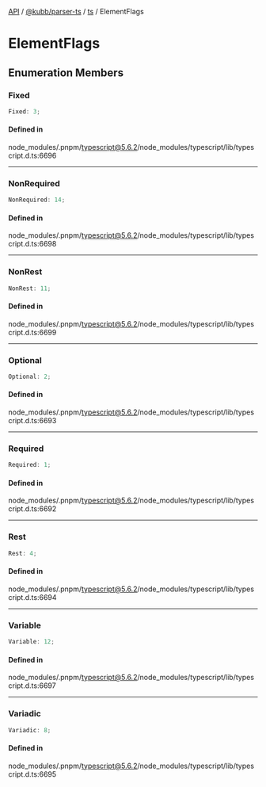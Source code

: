 [API](../../../../../packages.md) / [@kubb/parser-ts](../../../index.md) / [ts](../index.md) / ElementFlags

# ElementFlags

## Enumeration Members

### Fixed

```ts
Fixed: 3;
```

#### Defined in

node\_modules/.pnpm/typescript@5.6.2/node\_modules/typescript/lib/typescript.d.ts:6696

***

### NonRequired

```ts
NonRequired: 14;
```

#### Defined in

node\_modules/.pnpm/typescript@5.6.2/node\_modules/typescript/lib/typescript.d.ts:6698

***

### NonRest

```ts
NonRest: 11;
```

#### Defined in

node\_modules/.pnpm/typescript@5.6.2/node\_modules/typescript/lib/typescript.d.ts:6699

***

### Optional

```ts
Optional: 2;
```

#### Defined in

node\_modules/.pnpm/typescript@5.6.2/node\_modules/typescript/lib/typescript.d.ts:6693

***

### Required

```ts
Required: 1;
```

#### Defined in

node\_modules/.pnpm/typescript@5.6.2/node\_modules/typescript/lib/typescript.d.ts:6692

***

### Rest

```ts
Rest: 4;
```

#### Defined in

node\_modules/.pnpm/typescript@5.6.2/node\_modules/typescript/lib/typescript.d.ts:6694

***

### Variable

```ts
Variable: 12;
```

#### Defined in

node\_modules/.pnpm/typescript@5.6.2/node\_modules/typescript/lib/typescript.d.ts:6697

***

### Variadic

```ts
Variadic: 8;
```

#### Defined in

node\_modules/.pnpm/typescript@5.6.2/node\_modules/typescript/lib/typescript.d.ts:6695
